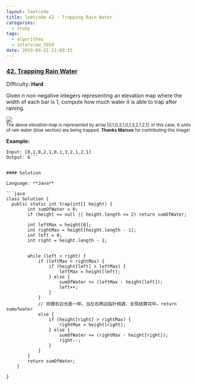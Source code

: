 ```yaml
---
layout: leetcode
title: leetcode 42 - Trapping Rain Water
categories:
  - study
tags:
  - algorithms
  - interview_2019
date: 2019-04-21 21:03:15
---
```


### [42\. Trapping Rain Water](https://leetcode.com/problems/trapping-rain-water/)

Difficulty: **Hard**


Given _n_ non-negative integers representing an elevation map where the width of each bar is 1, compute how much water it is able to trap after raining.

![](https://assets.leetcode.com/uploads/2018/10/22/rainwatertrap.png)  
<small style="display: inline;">The above elevation map is represented by array [0,1,0,2,1,0,1,3,2,1,2,1]. In this case, 6 units of rain water (blue section) are being trapped. **Thanks Marcos** for contributing this image!</small>

**Example:**

```
Input: [0,1,0,2,1,0,1,3,2,1,2,1]
Output: 6```


#### Solution

Language: **Java**

```java
class Solution {
  public static int trap(int[] height) {
        int sumOfWater = 0;
        if (height == null || height.length <= 2) return sumOfWater;
​
        int leftMax = height[0];
        int rightMax = height[height.length - 1];
        int left = 0;
        int right = height.length - 1;
​
​
        while (left < right) {
            if (leftMax < rightMax) {
                if (height[left] > leftMax) {
                    leftMax = height[left];
                } else {
                    sumOfWater += (leftMax - height[left]);
                    left++;
                }
            }
            // 同理右边也是一样，当左右两边指针相遇，全局结算完毕。return sumofwater
            else {
                if (height[right] > rightMax) {
                    rightMax = height[right];
                } else {
                    sumOfWater += (rightMax - height[right]);
                    right--;
                }
            }
        }
        return sumOfWater;
    }
​
}
```